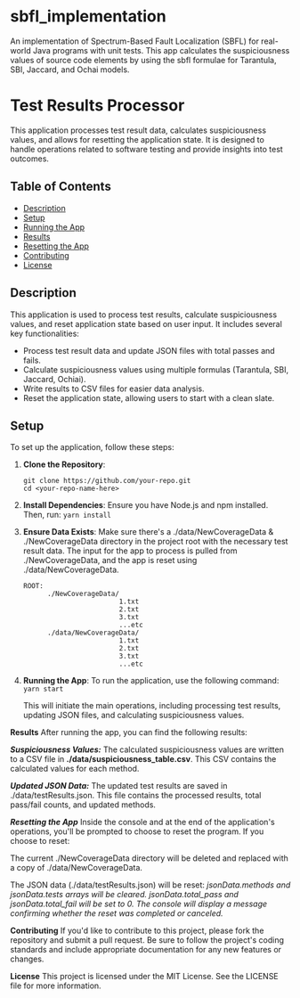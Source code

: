 # sbfl_implementation
An implementation of Spectrum-Based Fault Localization (SBFL) for real-world Java programs with unit tests. This app calculates the suspiciousness values of source code elements by using the sbfl formulae for Tarantula, SBI, Jaccard, and Ochai models.

# Test Results Processor

This application processes test result data, calculates suspiciousness values, and allows for resetting the application state. It is designed to handle operations related to software testing and provide insights into test outcomes.

## Table of Contents
- [Description](#description)
- [Setup](#setup)
- [Running the App](#running-the-app)
- [Results](#results)
- [Resetting the App](#resetting-the-app)
- [Contributing](#contributing)
- [License](#license)

## Description
This application is used to process test results, calculate suspiciousness values, and reset application state based on user input. It includes several key functionalities:

- Process test result data and update JSON files with total passes and fails.
- Calculate suspiciousness values using multiple formulas (Tarantula, SBI, Jaccard, Ochiai).
- Write results to CSV files for easier data analysis.
- Reset the application state, allowing users to start with a clean slate.

## Setup
To set up the application, follow these steps:

1. **Clone the Repository**:
   ```
   git clone https://github.com/your-repo.git
   cd <your-repo-name-here>
   ```

2. **Install Dependencies**:
    Ensure you have Node.js and npm installed. Then, run:
    `yarn install`

3. **Ensure Data Exists**:
    Make sure there's a ./data/NewCoverageData & ./NewCoverageData directory in the project root with the necessary test result data. The input for the app to process is pulled from ./NewCoverageData, and the app is reset using ./data/NewCoverageData.
    ```
    ROOT:
          ./NewCoverageData/
                            1.txt
                            2.txt
                            3.txt
                            ...etc
          ./data/NewCoverageData/
                            1.txt
                            2.txt
                            3.txt
                            ...etc
    ```

4. **Running the App**:
    To run the application, use the following command:
    `yarn start`

    This will initiate the main operations, including processing test results, updating JSON files, and calculating suspiciousness values.

**Results**
After running the app, you can find the following results:

***Suspiciousness Values:***
The calculated suspiciousness values are written to a CSV file in **./data/suspiciousness_table.csv**. This CSV contains the calculated values for each method.

***Updated JSON Data:***
The updated test results are saved in ./data/testResults.json. This file contains the processed results, total pass/fail counts, and updated methods.

***Resetting the App***
Inside the console and at the end of the application's operations, you'll be prompted to choose to reset the program. If you choose to reset:

The current ./NewCoverageData directory will be deleted and replaced with a copy of ./data/NewCoverageData.

The JSON data (./data/testResults.json) will be reset:
   _jsonData.methods and jsonData.tests arrays will be cleared.
    jsonData.total_pass and jsonData.total_fail will be set to 0.
    The console will display a message confirming whether the reset was completed or canceled._

**Contributing**
If you'd like to contribute to this project, please fork the repository and submit a pull request. Be sure to follow the project's coding standards and include appropriate documentation for any new features or changes.

**License**
This project is licensed under the MIT License. See the LICENSE file for more information.